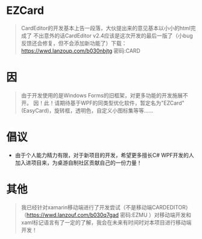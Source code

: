# EZCard
> CardEditor的开发基本上告一段落，大伙提出来的意见基本以小小的html完成了
> 不出意外的话CardEditor v2.4应该是这次开发的最后一版了（小bug反馈还会修复，但不会添加新功能了）下载：https://wwd.lanzoup.com/b030nbjtg 密码:CARD 

# 因
> 由于开发使用的是Windows Forms的旧框架，对更多功能的开发施展不开。
> 因！此！请期待基于WPF的同类型优化软件，暂定名为"EZCard"(EasyCard)，旋转框，透明色，自定义小图标集等等......

# 倡议
* 由于个人能力精力有限，对于新项目的开发，希望更多擅长C# WPF开发的人加入进项目来，为桌游自制社区贡献自己的一份力量！

# 其他
> 我已经针对xamarin移动端进行了开发尝试（不是移动端CARDEDITOR）（https://wwd.lanzouf.com/b030q7gad
> 密码:EZMU ）对移动端开发和xaml标记语言有了一定的了解，我会在未来有时间时对本项目进行移动端开发！
